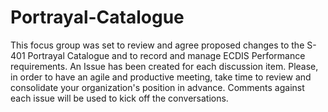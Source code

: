# Portrayal-Catalogue
This focus group was set to review and agree proposed changes to the S-401 Portrayal Catalogue and to record and manage ECDIS Performance requirements. An Issue has been created for each discussion item. Please, in order to have an agile and productive meeting, take time to review and consolidate your organization's position in advance. Comments against each issue will be used to kick off the conversations.
